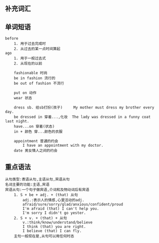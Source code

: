 
## 补充词汇



## 单词短语

	before
		1. 用于过去完成时
		2. 从过去的某一点时间算起
	ago
		1. 用于一般过去式
		2. 从现在的以前

		fashionable 时尚
		be in fashion 流行的
		be out of fashion 不流行

		put on 动作
		wear 状态

		dress sb. 给sb打扮(孩子)		My mother must dress my brother every day.
		be dressed in 穿着...,化妆	The lady was dressed in a funny coat last night.
		have...on 穿着(状态)
		in + 颜色 穿...颜色的衣服

		appointment 普通的约会
			I have an appointment with my doctor.
		date 男女情人之间的约会


## 重点语法

	从句类型:表语从句,主语从句,宾语从句
	名词主要的功能:主语,宾语
	宾语从句:一个句子做宾语,介词和及物动词后有宾语
		1. S + be + adj. + (that) 从句
			adj.:表示人的情感,心里活动的adj.
			afraid/sure/sorry/glad/anxious/confident/proud
			I'm afraid (that) I can't help you.
			I'm sorry I didn't go yester.
		2. S + v. + (that) + 从句
			v.:think/know/understand/believe
			I think (that) you are right.
			I believe (that) I can fly.
		主句一般现在是,从句可以用任何时态
